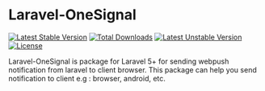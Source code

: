 # Laravel-OneSignal
[![Latest Stable Version](https://poser.pugx.org/andhikaid/onesignal/v/stable)](https://packagist.org/packages/andhikaid/onesignal)
[![Total Downloads](https://poser.pugx.org/andhikaid/onesignal/downloads)](https://packagist.org/packages/andhikaid/onesignal)
[![Latest Unstable Version](https://poser.pugx.org/andhikaid/onesignal/v/unstable)](https://packagist.org/packages/andhikaid/onesignal)
[![License](https://poser.pugx.org/andhikaid/onesignal/license)](https://packagist.org/packages/andhikaid/onesignal)

Laravel-OneSignal is package for Laravel 5+ for sending webpush notification from laravel to client browser.
This package can help you send notification to client e.g : browser, android, etc.

